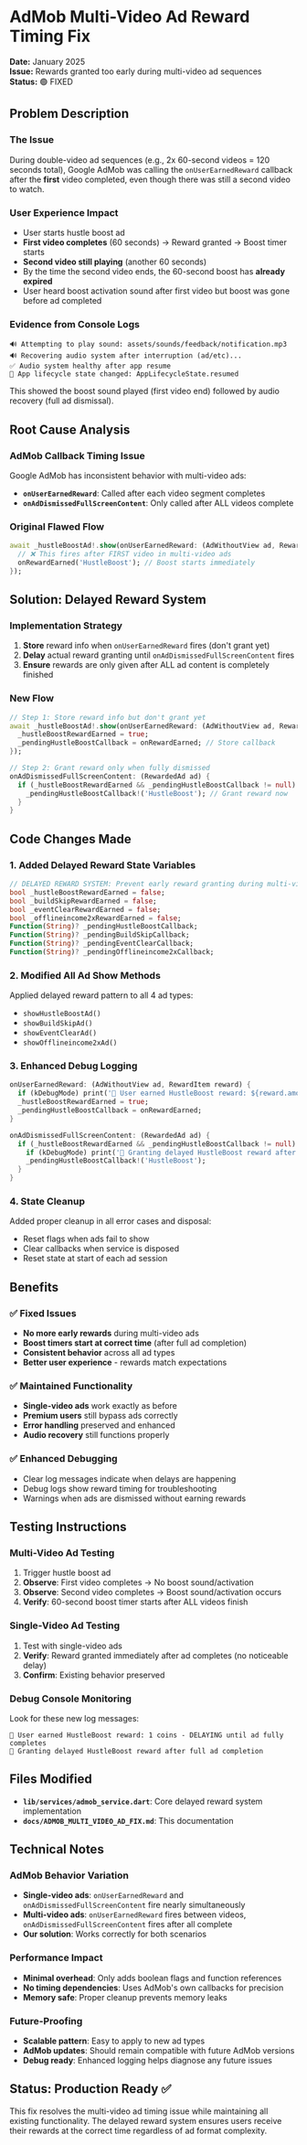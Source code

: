 # AdMob Multi-Video Ad Reward Timing Fix

**Date:** January 2025  
**Issue:** Rewards granted too early during multi-video ad sequences  
**Status:** 🟢 FIXED

## Problem Description

### The Issue
During double-video ad sequences (e.g., 2x 60-second videos = 120 seconds total), Google AdMob was calling the `onUserEarnedReward` callback after the **first** video completed, even though there was still a second video to watch.

### User Experience Impact
- User starts hustle boost ad
- **First video completes** (60 seconds) → Reward granted → Boost timer starts
- **Second video still playing** (another 60 seconds)  
- By the time the second video ends, the 60-second boost has **already expired**
- User heard boost activation sound after first video but boost was gone before ad completed

### Evidence from Console Logs
```
🔊 Attempting to play sound: assets/sounds/feedback/notification.mp3
🔊 Recovering audio system after interruption (ad/etc)...
✅ Audio system healthy after app resume
🔄 App lifecycle state changed: AppLifecycleState.resumed
```

This showed the boost sound played (first video end) followed by audio recovery (full ad dismissal).

## Root Cause Analysis

### AdMob Callback Timing Issue
Google AdMob has inconsistent behavior with multi-video ads:
- **`onUserEarnedReward`**: Called after each video segment completes
- **`onAdDismissedFullScreenContent`**: Only called after ALL videos complete

### Original Flawed Flow
```dart
await _hustleBoostAd!.show(onUserEarnedReward: (AdWithoutView ad, RewardItem reward) {
  // ❌ This fires after FIRST video in multi-video ads
  onRewardEarned('HustleBoost'); // Boost starts immediately
});
```

## Solution: Delayed Reward System

### Implementation Strategy
1. **Store** reward info when `onUserEarnedReward` fires (don't grant yet)
2. **Delay** actual reward granting until `onAdDismissedFullScreenContent` fires
3. **Ensure** rewards are only given after ALL ad content is completely finished

### New Flow
```dart
// Step 1: Store reward info but don't grant yet
await _hustleBoostAd!.show(onUserEarnedReward: (AdWithoutView ad, RewardItem reward) {
  _hustleBoostRewardEarned = true;
  _pendingHustleBoostCallback = onRewardEarned; // Store callback
});

// Step 2: Grant reward only when fully dismissed
onAdDismissedFullScreenContent: (RewardedAd ad) {
  if (_hustleBoostRewardEarned && _pendingHustleBoostCallback != null) {
    _pendingHustleBoostCallback!('HustleBoost'); // Grant reward now
  }
}
```

## Code Changes Made

### 1. Added Delayed Reward State Variables
```dart
// DELAYED REWARD SYSTEM: Prevent early reward granting during multi-video ads
bool _hustleBoostRewardEarned = false;
bool _buildSkipRewardEarned = false;
bool _eventClearRewardEarned = false;
bool _offlineincome2xRewardEarned = false;
Function(String)? _pendingHustleBoostCallback;
Function(String)? _pendingBuildSkipCallback;
Function(String)? _pendingEventClearCallback;
Function(String)? _pendingOfflineincome2xCallback;
```

### 2. Modified All Ad Show Methods
Applied delayed reward pattern to all 4 ad types:
- `showHustleBoostAd()` 
- `showBuildSkipAd()`
- `showEventClearAd()`
- `showOfflineincome2xAd()`

### 3. Enhanced Debug Logging
```dart
onUserEarnedReward: (AdWithoutView ad, RewardItem reward) {
  if (kDebugMode) print('🎁 User earned HustleBoost reward: ${reward.amount} ${reward.type} - DELAYING until ad fully completes');
  _hustleBoostRewardEarned = true;
  _pendingHustleBoostCallback = onRewardEarned;
}

onAdDismissedFullScreenContent: (RewardedAd ad) {
  if (_hustleBoostRewardEarned && _pendingHustleBoostCallback != null) {
    if (kDebugMode) print('🎁 Granting delayed HustleBoost reward after full ad completion');
    _pendingHustleBoostCallback!('HustleBoost');
  }
}
```

### 4. State Cleanup
Added proper cleanup in all error cases and disposal:
- Reset flags when ads fail to show
- Clear callbacks when service is disposed
- Reset state at start of each ad session

## Benefits

### ✅ Fixed Issues
- **No more early rewards** during multi-video ads
- **Boost timers start at correct time** (after full ad completion)
- **Consistent behavior** across all ad types
- **Better user experience** - rewards match expectations

### ✅ Maintained Functionality  
- **Single-video ads** work exactly as before
- **Premium users** still bypass ads correctly
- **Error handling** preserved and enhanced
- **Audio recovery** still functions properly

### ✅ Enhanced Debugging
- Clear log messages indicate when delays are happening
- Debug logs show reward timing for troubleshooting
- Warnings when ads are dismissed without earning rewards

## Testing Instructions

### Multi-Video Ad Testing
1. Trigger hustle boost ad
2. **Observe**: First video completes → No boost sound/activation
3. **Observe**: Second video completes → Boost sound/activation occurs  
4. **Verify**: 60-second boost timer starts after ALL videos finish

### Single-Video Ad Testing  
1. Test with single-video ads
2. **Verify**: Reward granted immediately after ad completes (no noticeable delay)
3. **Confirm**: Existing behavior preserved

### Debug Console Monitoring
Look for these new log messages:
```
🎁 User earned HustleBoost reward: 1 coins - DELAYING until ad fully completes
🎁 Granting delayed HustleBoost reward after full ad completion
```

## Files Modified

- **`lib/services/admob_service.dart`**: Core delayed reward system implementation
- **`docs/ADMOB_MULTI_VIDEO_AD_FIX.md`**: This documentation

## Technical Notes

### AdMob Behavior Variation
- **Single-video ads**: `onUserEarnedReward` and `onAdDismissedFullScreenContent` fire nearly simultaneously
- **Multi-video ads**: `onUserEarnedReward` fires between videos, `onAdDismissedFullScreenContent` fires after all complete
- **Our solution**: Works correctly for both scenarios

### Performance Impact
- **Minimal overhead**: Only adds boolean flags and function references
- **No timing dependencies**: Uses AdMob's own callbacks for precision
- **Memory safe**: Proper cleanup prevents memory leaks

### Future-Proofing
- **Scalable pattern**: Easy to apply to new ad types
- **AdMob updates**: Should remain compatible with future AdMob versions
- **Debug ready**: Enhanced logging helps diagnose any future issues

## Status: Production Ready ✅

This fix resolves the multi-video ad timing issue while maintaining all existing functionality. The delayed reward system ensures users receive their rewards at the correct time regardless of ad format complexity. 
